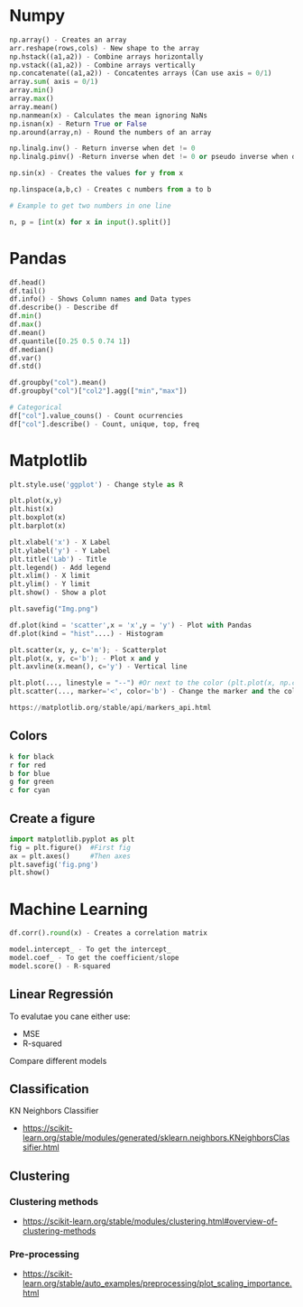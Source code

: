 # Numpy

```py
np.array() - Creates an array
arr.reshape(rows,cols) - New shape to the array
np.hstack((a1,a2)) - Combine arrays horizontally
np.vstack((a1,a2)) - Combine arrays vertically
np.concatenate((a1,a2)) - Concatentes arrays (Can use axis = 0/1)
array.sum( axis = 0/1) 
array.min()
array.max()
array.mean()
np.nanmean(x) - Calculates the mean ignoring NaNs
np.isnan(x) - Return True or False
np.around(array,n) - Round the numbers of an array

np.linalg.inv() - Return inverse when det != 0
np.linalg.pinv() -Return inverse when det != 0 or pseudo inverse when det = 0

np.sin(x) - Creates the values for y from x

np.linspace(a,b,c) - Creates c numbers from a to b 
```

```py
# Example to get two numbers in one line

n, p = [int(x) for x in input().split()]
```

# Pandas

```py
df.head()
df.tail()
df.info() - Shows Column names and Data types
df.describe() - Describe df
df.min()
df.max()
df.mean()
df.quantile([0.25 0.5 0.74 1])
df.median()
df.var()
df.std()

df.groupby("col").mean()
df.groupby("col")["col2"].agg(["min","max"])

# Categorical
df["col"].value_couns() - Count ocurrencies
df["col"].describe() - Count, unique, top, freq
```

# Matplotlib

```py
plt.style.use('ggplot') - Change style as R

plt.plot(x,y)
plt.hist(x)
plt.boxplot(x)
plt.barplot(x)

plt.xlabel('x') - X Label
plt.ylabel('y') - Y Label
plt.title('Lab') - Title
plt.legend() - Add legend
plt.xlim() - X limit
plt.ylim() - Y limit
plt.show() - Show a plot

plt.savefig("Img.png")

df.plot(kind = 'scatter',x = 'x',y = 'y') - Plot with Pandas
df.plot(kind = "hist"....) - Histogram

plt.scatter(x, y, c='m'); - Scatterplot
plt.plot(x, y, c='b'); - Plot x and y
plt.axvline(x.mean(), c='y') - Vertical line

plt.plot(..., linestyle = "--") #Or next to the color (plt.plot(x, np.cos(x), 'r--'...))
plt.scatter(..., marker='<', color='b') - Change the marker and the color

https://matplotlib.org/stable/api/markers_api.html

```

## Colors

```py
k for black 
r for red
b for blue
g for green
c for cyan
```

## Create a figure
```py
import matplotlib.pyplot as plt
fig = plt.figure()  #First fig
ax = plt.axes()     #Then axes
plt.savefig('fig.png')
plt.show()
```

# Machine Learning
```py
df.corr().round(x) - Creates a correlation matrix

model.intercept_ - To get the intercept_
model.coef_ - To get the coefficient/slope
model.score() - R-squared
```
## Linear Regressión

To evalutae you cane either use:
- MSE
- R-squared

Compare different models

## Classification

KN Neighbors Classifier
- https://scikit-learn.org/stable/modules/generated/sklearn.neighbors.KNeighborsClassifier.html

## Clustering 

### Clustering methods
- https://scikit-learn.org/stable/modules/clustering.html#overview-of-clustering-methods

### Pre-processing
- https://scikit-learn.org/stable/auto_examples/preprocessing/plot_scaling_importance.html











